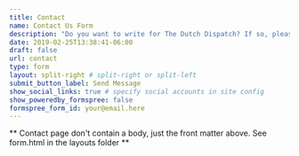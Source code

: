 ```yaml
---
title: Contact
name: Contact Us Form
description: "Do you want to write for The Dutch Dispatch? If so, please get in touch."
date: 2019-02-25T13:38:41-06:00
draft: false
url: contact
type: form
layout: split-right # split-right or split-left
submit_button_label: Send Message
show_social_links: true # specify social accounts in site config
show_poweredby_formspree: false
formspree_form_id: your@email.here
---
```


** Contact page don't contain a body, just the front matter above.
See form.html in the layouts folder **
